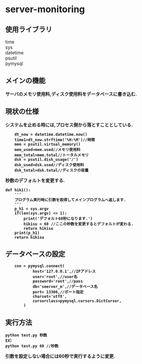 # server-monitoring
## 使用ライブラリ

time<br>
sys<br>
datetime<br>
psutil<br>
pymysql<br>

## メインの機能
<b>サーバのメモリ使用料,ディスク使用料をデータベースに書き込む.

## 現状の仕様
システムを止める時には,プロセス側から落とすこととしている.
```
    dt_now = datetime.datetime.now()
    time1=dt_now.strftime('%H:%M')//時間
    mem = psutil.virtual_memory()
    mem_used=mem.used//メモリ使用料
    mem_total=mem.total//トータルメモリ
    dsk = psutil.disk_usage('/')
    dsk_used=dsk.used//ディスク使用料
    dsk_total=dsk.total//ディスクの容量
```
秒数のデフォルトを変更する.

```
def hiki():
    '''
    プログラム実行時に引数を取得してメインプログラムへ返します.
    '''
    p_h1 = sys.argv
    if(len(sys.argv) <= 1):
        print('デフォルト60秒になります.')
        hikisu = 60 //ここの秒数を変更するとデフォルトが変わる.
        return hikisu
    print(p_h1)
    return hikisu
```
## データベースの設定
```
    con = pymysql.connect(
            host='127.0.0.1',//IPアドレス
            user='root',//user名
            password='root',//pass
            db='seerver_m',//データベース名
            port= 13306,//ポート指定
            charset='utf8',
            cursorclass=pymysql.cursors.DictCursor,
        )
```
## 実行方法
```
python test.py 秒数
EX）
python test.py 60 //秒数
```
引数を設定しない場合には60秒で実行するように変更.
